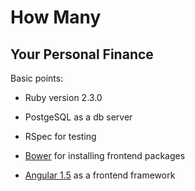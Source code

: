 How Many
========

Your Personal Finance
---------------------

Basic points:

* Ruby version 2.3.0

* PostgeSQL as a db server

* RSpec for testing

* [Bower](http://bower.io) for installing frontend packages

* [Angular 1.5](https://angularjs.org/) as a frontend framework